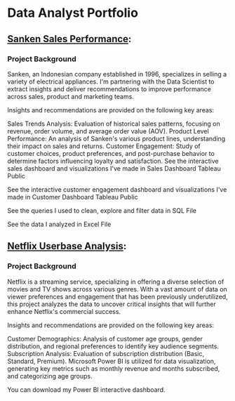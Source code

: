 # Data Analyst Portfolio

## [Sanken Sales Performance](https://github.com/pumpbumpdump/Sanken-Sales-Performance-Analysis):

### Project Background

Sanken, an Indonesian company established in 1996, specializes in selling a variety of electrical appliances. I'm partnering with the Data Scientist to extract insights and deliver recommendations to improve performance across sales, product and marketing teams.

Insights and recommendations are provided on the following key areas:

Sales Trends Analysis: Evaluation of historical sales patterns, focusing on revenue, order volume, and average order value (AOV).
Product Level Performance: An analysis of Sanken's various product lines, understanding their impact on sales and returns.
Customer Engagement: Study of customer choices, product preferences, and post-purchase behavior to determine factors influencing loyalty and satisfaction.
See the interactive sales dashboard and visualizations I've made in Sales Dashboard Tableau Public

See the interactive customer engagement dashboard and visualizations I've made in Customer Dashboard Tableau Public

See the queries I used to clean, explore and filter data in SQL File

See the data I analyzed in Excel File

## [Netflix Userbase Analysis](https://github.com/pumpbumpdump/Netflix-Userbase-Analysis):

### Project Background

Netflix is a streaming service, specializing in offering a diverse selection of movies and TV shows across various genres. With a vast amount of data on viewer preferences and engagement that has been previously underutilized, this project analyzes the data to uncover critical insights that will further enhance Netflix's commercial success.

Insights and recommendations are provided on the following key areas:

Customer Demographics: Analysis of customer age groups, gender distribution, and regional preferences to identify key audience segments.
Subscription Analysis: Evaluation of subscription distribution (Basic, Standard, Premium).
Microsoft Power BI is utilized for data visualization, generating key metrics such as monthly revenue and months subscribed, and categorizing age groups.

You can download my Power BI interactive dashboard.
